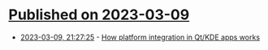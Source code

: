 # [Published on 2023-03-09](index.md)

* [2023-03-09, 21:27:25](https://lobste.rs/s/yslebp/how_platform_integration_qt_kde_apps) - [How platform integration in Qt/KDE apps works](https://nicolasfella.de/posts/how-platform-integration-works/)

